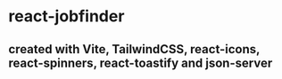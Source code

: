 # react-jobfinder

## created with Vite, TailwindCSS, react-icons, react-spinners, react-toastify and json-server